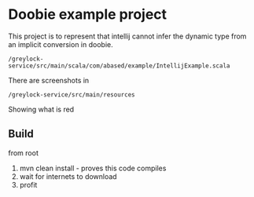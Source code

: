 # Doobie example project 

This project is to represent that intellij cannot infer the dynamic type from an implicit conversion in doobie. 


```
/greylock-service/src/main/scala/com/abased/example/IntellijExample.scala
```


There are screenshots in 

```
/greylock-service/src/main/resources
```

Showing what is red 

## Build 

from root 

1. mvn clean install - proves this code compiles
2. wait for internets to download
3. profit





